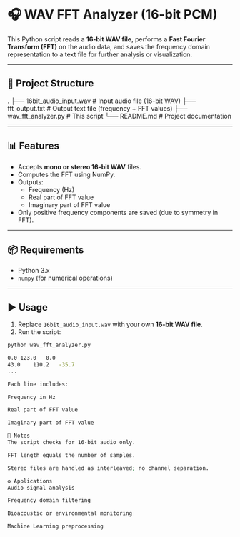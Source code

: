 # 🎧 WAV FFT Analyzer (16-bit PCM)

This Python script reads a **16-bit WAV file**, performs a **Fast Fourier Transform (FFT)** on the audio data, and saves the frequency domain representation to a text file for further analysis or visualization.

---

## 📁 Project Structure
.
├── 16bit_audio_input.wav # Input audio file (16-bit WAV)
├── fft_output.txt # Output text file (frequency + FFT values)
├── wav_fft_analyzer.py # This script
└── README.md # Project documentation


---

## 📊 Features

- Accepts **mono or stereo 16-bit WAV** files.
- Computes the FFT using NumPy.
- Outputs:
  - Frequency (Hz)
  - Real part of FFT value
  - Imaginary part of FFT value
- Only positive frequency components are saved (due to symmetry in FFT).

---

## 📦 Requirements

- Python 3.x
- `numpy` (for numerical operations)

---

## ▶️ Usage

1. Replace `16bit_audio_input.wav` with your own **16-bit WAV file**.
2. Run the script:

```bash
python wav_fft_analyzer.py

0.0	123.0	0.0
43.0	110.2	-35.7
...

Each line includes:

Frequency in Hz

Real part of FFT value

Imaginary part of FFT value

📌 Notes
The script checks for 16-bit audio only.

FFT length equals the number of samples.

Stereo files are handled as interleaved; no channel separation.

⚙️ Applications
Audio signal analysis

Frequency domain filtering

Bioacoustic or environmental monitoring

Machine Learning preprocessing
